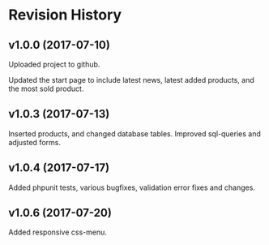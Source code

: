 Revision History
=========================

v1.0.0 (2017-07-10)
-------------------------
Uploaded project to github.

Updated the start page to include latest news, latest added products,
and the most sold product.

v1.0.3 (2017-07-13)
-------------------------
Inserted products, and changed database tables.
Improved sql-queries and adjusted forms.


v1.0.4 (2017-07-17)
-------------------------
Added phpunit tests, various bugfixes, validation error fixes and changes.

v1.0.6 (2017-07-20)
-------------------------
Added responsive css-menu.

